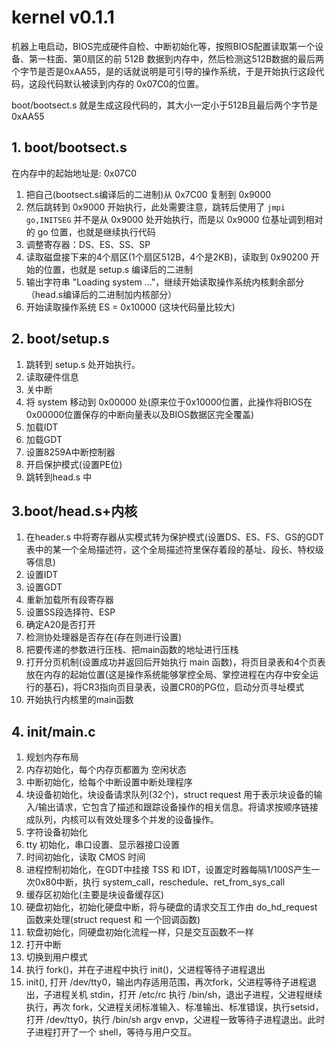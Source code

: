 # kernel v0.1.1

机器上电启动，BIOS完成硬件自检、中断初始化等，按照BIOS配置读取第一个设备、第一柱面、第0扇区的前 512B 数据到内存中，然后检测这512B数据的最后两个字节是否是0xAA55，是的话就说明是可引导的操作系统，于是开始执行这段代码，这段代码默认被读到内存的 0x07C0的位置。

boot/bootsect.s 就是生成这段代码的，其大小一定小于512B且最后两个字节是 0xAA55

## 1. boot/bootsect.s

在内存中的起始地址是: 0x07C0

1. 把自己(bootsect.s编译后的二进制)从 0x7C00 复制到 0x9000
2. 然后跳转到 0x9000 开始执行，此处需要注意，跳转后使用了 `jmpi go,INITSEG` 并不是从 0x9000 处开始执行，而是以 0x9000 位基址调到相对的 go 位置，也就是继续执行代码
3. 调整寄存器：DS、ES、SS、SP
4. 读取磁盘接下来的4个扇区(1个扇区512B，4个是2KB)，读取到 0x90200 开始的位置，也就是 setup.s 编译后的二进制
5. 输出字符串 "Loading system ..."，继续开始读取操作系统内核剩余部分（head.s编译后的二进制加内核部分）
6. 开始读取操作系统 ES = 0x10000 (这块代码量比较大)

## 2. boot/setup.s
1. 跳转到 setup.s 处开始执行。
2. 读取硬件信息
3. 关中断
4. 将 system 移动到 0x00000 处(原来位于0x10000位置，此操作将BIOS在0x00000位置保存的中断向量表以及BIOS数据区完全覆盖)
5. 加载IDT
6. 加载GDT
7. 设置8259A中断控制器
8. 开启保护模式(设置PE位)
9. 跳转到head.s 中

## 3.boot/head.s+内核
1. 在header.s 中将寄存器从实模式转为保护模式(设置DS、ES、FS、GS的GDT表中的某一个全局描述符，这个全局描述符里保存着段的基址、段长、特权级等信息)
2. 设置IDT
3. 设置GDT
4. 重新加载所有段寄存器
5. 设置SS段选择符、ESP
6. 确定A20是否打开
7. 检测协处理器是否存在(存在则进行设置)
8. 把要传递的参数进行压栈、把main函数的地址进行压栈
9. 打开分页机制(设置成功并返回后开始执行 main 函数)，将页目录表和4个页表放在内存的起始位置(这是操作系统能够掌控全局、掌控进程在内存中安全运行的基石)，将CR3指向页目录表，设置CR0的PG位，启动分页寻址模式
10. 开始执行内核里的main函数

## 4. init/main.c

1. 规划内存布局
2. 内存初始化，每个内存页都置为 空闲状态
3. 中断初始化，给每个中断设置中断处理程序
4. 块设备初始化，块设备请求队列(32个)，struct request 用于表示块设备的输入/输出请求，它包含了描述和跟踪设备操作的相关信息。将请求按顺序链接成队列，内核可以有效处理多个并发的设备操作。
5. 字符设备初始化
6. tty 初始化，串口设置、显示器接口设置
7. 时间初始化，读取 CMOS 时间
8. 进程控制初始化，在GDT中挂接 TSS 和 IDT，设置定时器每隔1/100S产生一次0x80中断，执行 system_call，reschedule、ret_from_sys_call
9. 缓存区初始化(主要是块设备缓存区)
10. 硬盘初始化，初始化硬盘中断，将与硬盘的请求交互工作由 do_hd_request 函数来处理(struct request 和 一个回调函数)
11. 软盘初始化，同硬盘初始化流程一样，只是交互函数不一样
12. 打开中断
13. 切换到用户模式
14. 执行 fork()，并在子进程中执行 init()，父进程等待子进程退出
15. init(), 打开 /dev/tty0，输出内存适用范围，再次fork，父进程等待子进程退出，子进程关机 stdin，打开 /etc/rc 执行 /bin/sh，退出子进程，父进程继续执行，再次 fork，父进程关闭标准输入、标准输出、标准错误，执行setsid，打开 /dev/tty0，执行 /bin/sh argv envp，父进程一致等待子进程退出。此时子进程打开了一个 shell，等待与用户交互。
